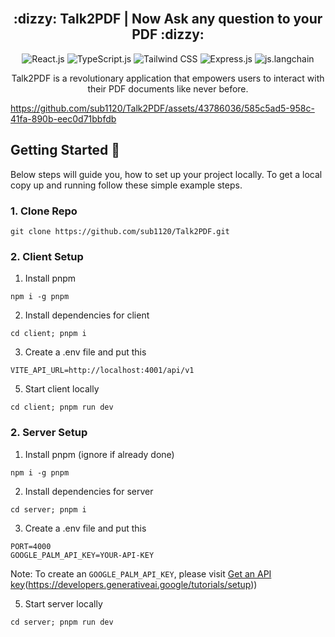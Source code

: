 <div align="center">
  <br>
  <h2> :dizzy: Talk2PDF | Now Ask any question to your PDF :dizzy:</h2>
  
![React.js](https://img.shields.io/badge/react%20js-000000?style=for-the-badge&logo=reactjs&logoColor=white)
![TypeScript.js](https://img.shields.io/badge/TypeScript-007ACC?style=for-the-badge&logo=typescript&logoColor=white)
![Tailwind CSS](https://img.shields.io/badge/Tailwind_CSS-38B2AC?style=for-the-badge&logo=tailwind-css&logoColor=white)
![Express.js](https://img.shields.io/badge/Express%20js-000000?style=for-the-badge&logo=express&logoColor=white)
![js.langchain](https://img.shields.io/badge/langchain%20js-000000?style=for-the-badge&logo=reactjs&logoColor=white)

  <p>Talk2PDF is a revolutionary application that empowers users to interact with their PDF documents like never before.</p>
</div>

https://github.com/sub1120/Talk2PDF/assets/43786036/585c5ad5-958c-41fa-890b-eec0d71bbfdb

## Getting Started :rocket:
Below steps will guide you, how to set up your project locally. To get a local copy up and running follow these simple example steps.

### 1. Clone Repo
```
git clone https://github.com/sub1120/Talk2PDF.git
```

### 2. Client Setup
1. Install pnpm
```
npm i -g pnpm
```

2. Install dependencies for client
```
cd client; pnpm i
```

3. Create a .env file and put this
```
VITE_API_URL=http://localhost:4001/api/v1
```

5. Start client locally
```
cd client; pnpm run dev
```

### 2. Server Setup
1. Install pnpm (ignore if already done)
```
npm i -g pnpm
```

2. Install dependencies for server
```
cd server; pnpm i
```

3. Create a .env file and put this
```
PORT=4000
GOOGLE_PALM_API_KEY=YOUR-API-KEY
```

Note: To create an `GOOGLE_PALM_API_KEY`, please visit [Get an API key](https://developers.generativeai.google/products/palm)(https://developers.generativeai.google/tutorials/setup))

5. Start server locally
```
cd server; pnpm run dev
```
